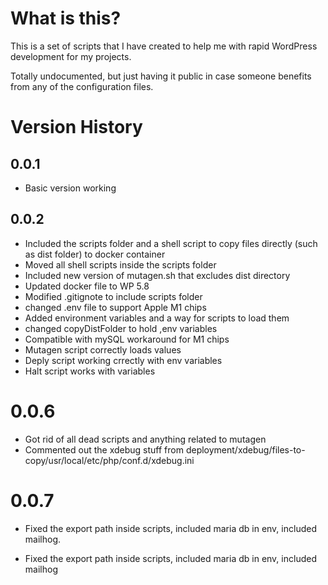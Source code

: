 # What is this?

This is a set of scripts that I have created to help me with rapid WordPress
development for my projects.

Totally undocumented, but just having it public in case someone benefits from
any of the configuration files.

# Version History

## 0.0.1 

* Basic version working

## 0.0.2

* Included the scripts folder and a shell script to copy files directly (such as dist folder) to docker container
* Moved all shell scripts inside the scripts folder
* Included new version of mutagen.sh that excludes dist directory
* Updated docker file to WP 5.8
* Modified .gitignote to include scripts folder
* changed .env file to support Apple M1 chips
* Added environment variables and a way for scripts to load them 
* changed copyDistFolder to hold ,env variables
* Compatible with mySQL workaround for M1 chips
* Mutagen script correctly loads values
* Deply script working crrectly with env variables
* Halt script works with variables

# 0.0.6

* Got rid of all dead scripts and anything related to mutagen
* Commented out the xdebug stuff from deployment/xdebug/files-to-copy/usr/local/etc/php/conf.d/xdebug.ini

# 0.0.7

* Fixed the export path inside scripts, included maria db in env, included mailhog.

* Fixed the export path inside scripts, included maria db in env, included mailhog

